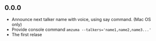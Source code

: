 ## 0.0.0

* Announce next talker name with voice, using say command. (Mac OS only)
* Provide console command `amzuma --talkers='name1,name2,name3...'`
* The first relase
